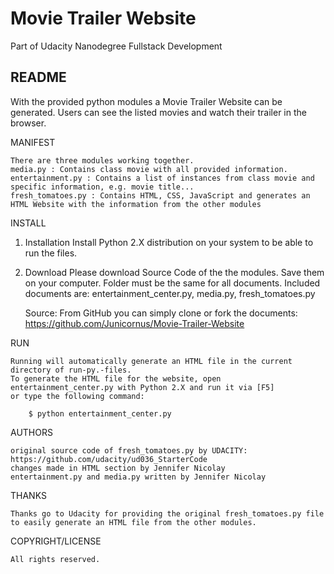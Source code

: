 # Movie Trailer Website
Part of Udacity Nanodegree Fullstack Development

## README

With the provided python modules a Movie Trailer Website can be generated.
Users can see the listed movies and watch their trailer in the browser.

MANIFEST

    There are three modules working together.
    media.py : Contains class movie with all provided information.
    entertainment.py : Contains a list of instances from class movie and specific information, e.g. movie title...
    fresh_tomatoes.py : Contains HTML, CSS, JavaScript and generates an HTML Website with the information from the other modules

INSTALL

1. Installation
Install Python 2.X distribution on your system to be able to run the files.
2. Download
Please download Source Code of the the modules.
Save them on your computer. Folder must be the same for all documents.
Included documents are: entertainment_center.py, media.py, fresh_tomatoes.py

    Source: From GitHub you can simply clone or fork the documents: https://github.com/Junicornus/Movie-Trailer-Website

RUN

    Running will automatically generate an HTML file in the current directory of run-py.-files.
    To generate the HTML file for the website, open entertainment_center.py with Python 2.X and run it via [F5]
    or type the following command:

        $ python entertainment_center.py
   
AUTHORS

    original source code of fresh_tomatoes.py by UDACITY: https://github.com/udacity/ud036_StarterCode
    changes made in HTML section by Jennifer Nicolay
    entertainment.py and media.py written by Jennifer Nicolay

THANKS

    Thanks go to Udacity for providing the original fresh_tomatoes.py file to easily generate an HTML file from the other modules.

COPYRIGHT/LICENSE

    All rights reserved.
